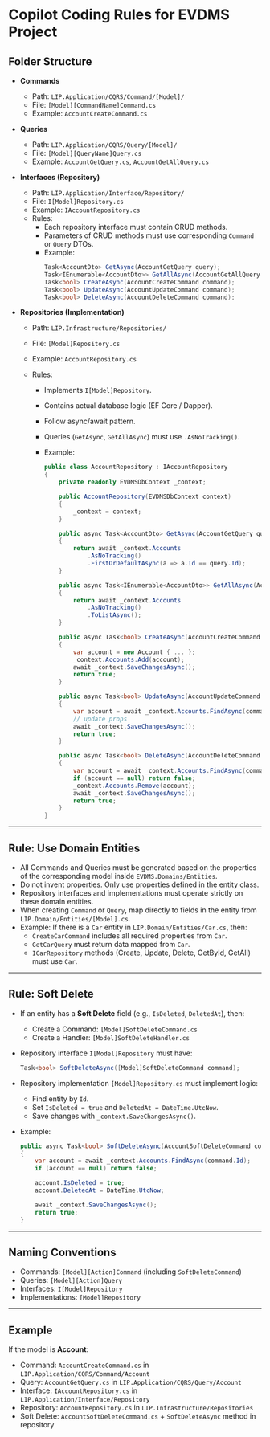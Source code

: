 # Copilot Coding Rules for EVDMS Project

## Folder Structure

- **Commands**

  - Path: `LIP.Application/CQRS/Command/[Model]/`
  - File: `[Model][CommandName]Command.cs`
  - Example: `AccountCreateCommand.cs`

- **Queries**

  - Path: `LIP.Application/CQRS/Query/[Model]/`
  - File: `[Model][QueryName]Query.cs`
  - Example: `AccountGetQuery.cs`, `AccountGetAllQuery.cs`

- **Interfaces (Repository)**

  - Path: `LIP.Application/Interface/Repository/`
  - File: `I[Model]Repository.cs`
  - Example: `IAccountRepository.cs`
  - Rules:
    - Each repository interface must contain CRUD methods.
    - Parameters of CRUD methods must use corresponding `Command` or `Query` DTOs.
    - Example:
      ```csharp
      Task<AccountDto> GetAsync(AccountGetQuery query);
      Task<IEnumerable<AccountDto>> GetAllAsync(AccountGetAllQuery query);
      Task<bool> CreateAsync(AccountCreateCommand command);
      Task<bool> UpdateAsync(AccountUpdateCommand command);
      Task<bool> DeleteAsync(AccountDeleteCommand command);
      ```

- **Repositories (Implementation)**

  - Path: `LIP.Infrastructure/Repositories/`
  - File: `[Model]Repository.cs`
  - Example: `AccountRepository.cs`
  - Rules:

    - Implements `I[Model]Repository`.
    - Contains actual database logic (EF Core / Dapper).
    - Follow async/await pattern.
    - Queries (`GetAsync`, `GetAllAsync`) must use `.AsNoTracking()`.
    - Example:

      ```csharp
      public class AccountRepository : IAccountRepository
      {
          private readonly EVDMSDbContext _context;

          public AccountRepository(EVDMSDbContext context)
          {
              _context = context;
          }

          public async Task<AccountDto> GetAsync(AccountGetQuery query)
          {
              return await _context.Accounts
                  .AsNoTracking()
                  .FirstOrDefaultAsync(a => a.Id == query.Id);
          }

          public async Task<IEnumerable<AccountDto>> GetAllAsync(AccountGetAllQuery query)
          {
              return await _context.Accounts
                  .AsNoTracking()
                  .ToListAsync();
          }

          public async Task<bool> CreateAsync(AccountCreateCommand command)
          {
              var account = new Account { ... };
              _context.Accounts.Add(account);
              await _context.SaveChangesAsync();
              return true;
          }

          public async Task<bool> UpdateAsync(AccountUpdateCommand command)
          {
              var account = await _context.Accounts.FindAsync(command.Id);
              // update props
              await _context.SaveChangesAsync();
              return true;
          }

          public async Task<bool> DeleteAsync(AccountDeleteCommand command)
          {
              var account = await _context.Accounts.FindAsync(command.Id);
              if (account == null) return false;
              _context.Accounts.Remove(account);
              await _context.SaveChangesAsync();
              return true;
          }
      }
      ```

---

## Rule: Use Domain Entities

- All Commands and Queries must be generated based on the properties of the corresponding model inside `EVDMS.Domains/Entities`.
- Do not invent properties. Only use properties defined in the entity class.
- Repository interfaces and implementations must operate strictly on these domain entities.
- When creating `Command` or `Query`, map directly to fields in the entity from `LIP.Domain/Entities/[Model].cs`.
- Example: If there is a `Car` entity in `LIP.Domain/Entities/Car.cs`, then:
  - `CreateCarCommand` includes all required properties from `Car`.
  - `GetCarQuery` must return data mapped from `Car`.
  - `ICarRepository` methods (Create, Update, Delete, GetById, GetAll) must use `Car`.

---

## Rule: Soft Delete

- If an entity has a **Soft Delete** field (e.g., `IsDeleted`, `DeletedAt`), then:
  - Create a Command: `[Model]SoftDeleteCommand.cs`
  - Create a Handler: `[Model]SoftDeleteHandler.cs`
- Repository interface `I[Model]Repository` must have:
  ```csharp
  Task<bool> SoftDeleteAsync([Model]SoftDeleteCommand command);
  ```
- Repository implementation `[Model]Repository.cs` must implement logic:
  - Find entity by `Id`.
  - Set `IsDeleted = true` and `DeletedAt = DateTime.UtcNow`.
  - Save changes with `_context.SaveChangesAsync()`.
- Example:

  ```csharp
  public async Task<bool> SoftDeleteAsync(AccountSoftDeleteCommand command)
  {
      var account = await _context.Accounts.FindAsync(command.Id);
      if (account == null) return false;

      account.IsDeleted = true;
      account.DeletedAt = DateTime.UtcNow;

      await _context.SaveChangesAsync();
      return true;
  }
  ```

---

## Naming Conventions

- Commands: `[Model][Action]Command` (including `SoftDeleteCommand`)
- Queries: `[Model][Action]Query`
- Interfaces: `I[Model]Repository`
- Implementations: `[Model]Repository`

---

## Example

If the model is **Account**:

- Command: `AccountCreateCommand.cs` in `LIP.Application/CQRS/Command/Account`
- Query: `AccountGetQuery.cs` in `LIP.Application/CQRS/Query/Account`
- Interface: `IAccountRepository.cs` in `LIP.Application/Interface/Repository`
- Repository: `AccountRepository.cs` in `LIP.Infrastructure/Repositories`
- Soft Delete: `AccountSoftDeleteCommand.cs` + `SoftDeleteAsync` method in repository
